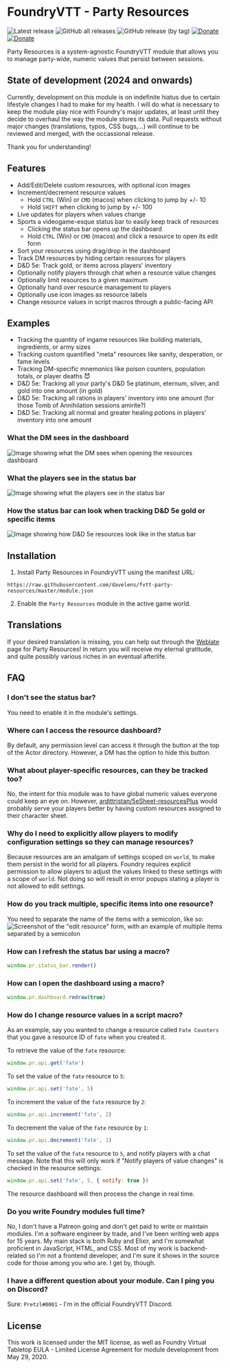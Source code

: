 # FoundryVTT - Party Resources

![Latest release](https://img.shields.io/github/v/release/davelens/fvtt-party-resources?style=for-the-badge&refreshplx=1)
![GitHub all releases](https://img.shields.io/github/downloads/davelens/fvtt-party-resources/total?color=blue&style=for-the-badge)
![GitHub release (by tag)](https://img.shields.io/github/downloads/davelens/fvtt-party-resources/1.8.4/total?color=blue&style=for-the-badge&refreshplx=4)
[![Donate](https://img.shields.io/static/v1?label=Tip&message=PayPal&color=green&style=for-the-badge)](https://www.paypal.com/donate/?business=S4YPUE3P8ZK52&no_recurring=0&item_name=I+maintain+Party+Resources+in+my+%28limited%29+free+time.+Donations+are+not+necessary%2C+but+very+welcome+and+encouraging!&currency_code=EUR)
[![Donate](https://img.shields.io/static/v1?label=Tip&message=Ko-Fi&color=green&style=for-the-badge)](https://www.ko-fi.com/davelens)

Party Resources is a system-agnostic FoundryVTT module that allows you to manage party-wide, numeric values that persist between sessions.

## State of development (2024 and onwards)
Currently, development on this module is on indefinite hiatus due to certain lifestyle changes I had to make for my health. I will do what is necessary to keep the module play nice with Foundry's major updates, at least until they decide to overhaul the way the module stores its data. Pull requests without major changes (translations, typos, CSS bugs,...) will continue to be reviewed and merged, with the occassional release.

Thank you for understanding!

## Features
* Add/Edit/Delete custom resources, with optional icon images
* Increment/decrement resource values
  * Hold `CTRL` (Win) or `CMD` (macos) when clicking to jump by +/- 10
  * Hold `SHIFT` when clicking to jump by +/- 100
* Live updates for players when values change
* Sports a videogame-esque status bar to easily keep track of resources
  * Clicking the status bar opens up the dashboard
  * Hold `CTRL` (Win) or `CMD` (macos) and click a resource to open its edit form
* Sort your resources using drag/drop in the dashboard
* Track DM resources by hiding certain resources for players
* D&D 5e: Track gold, or items across players' inventory
* Optionally notify players through chat when a resource value changes
* Optionally limit resources to a given maximum
* Optionally hand over resource management to players
* Optionally use icon images as resource labels
* Change resource values in script macros through a public-facing API

## Examples
* Tracking the quantity of ingame resources like building materials, ingredients, or army sizes
* Tracking custom quantified "meta" resources like sanity, desperation, or fame levels
* Tracking DM-specific mnemonics like poison counters, population totals, or player deaths 😈
* D&D 5e: Tracking all your party's D&D 5e platinum, eternum, silver, and gold into one amount (in gold)
* D&D 5e: Tracking all rations in players' inventory into one amount (for those Tomb of Annihilation sessions amirite?)
* D&D 5e: Tracking all normal and greater healing potions in players' inventory into one amount

### What the DM sees in the dashboard
![Image showing what the DM sees when opening the resources dashboard](https://user-images.githubusercontent.com/221527/154817180-5dcb0c95-845f-4ef3-a8e8-9b734b2feda7.jpeg)

### What the players see in the status bar
![Image showing what the players see in the status bar](https://user-images.githubusercontent.com/221527/154817026-a84c4290-c2b4-4d92-9e12-1474fd627635.jpeg)

### How the status bar can look when tracking D&D 5e gold or specific items
![Image showing how D&D 5e resources look like in the status bar](https://user-images.githubusercontent.com/221527/203189855-8c44fd1f-a5fb-4628-82a8-6d471173e413.jpg)

## Installation
1. Install Party Resources in FoundryVTT using the manifest URL:
```
https://raw.githubusercontent.com/davelens/fvtt-party-resources/master/module.json
```
2. Enable the `Party Resources` module in the active game world.

## Translations
If your desired translation is missing, you can help out through the [Weblate](https://weblate.foundryvtt-hub.com/engage/party-resources/) page for Party Resources! In return you will receive my eternal gratitude, and quite possibly various riches in an eventual afterlife.

## FAQ
### I don't see the status bar?

You need to enable it in the module's settings.

### Where can I access the resource dashboard?

By default, any permission level can access it through the button at the top of the Actor directory. However, a DM has the option to hide this button.

### What about player-specific resources, can they be tracked too?

No, the intent for this module was to have global numeric values everyone could keep an eye on. However, [ardittristan/5eSheet-resourcesPlus](https://github.com/ardittristan/5eSheet-resourcesPlus) would probably serve your players better by having custom resources assigned to their character sheet.

### Why do I need to explicitly allow players to modify configuration settings so they can manage resources?

Because resources are an amalgam of settings scoped on `world`, to make them persist in the world for all players. Foundry requires explicit permission to allow players to adjust the values linked to these settings with a scope of `world`. Not doing so will result in error popups stating a player is not allowed to edit settings.

### How do you track multiple, specific items into one resource?
You need to separate the name of the items with a semicolon, like so:
![Screenshot of the "edit resource" form, with an example of multiple items separated by a semicolon](https://user-images.githubusercontent.com/221527/203414879-2abde694-4af3-4ccd-a4a1-0b1be89e7d11.jpg)

### How can I refresh the status bar using a macro?
```js
window.pr.status_bar.render()
```

### How can I open the dashboard using a macro?
```js
window.pr.dashboard.redraw(true)
```
### How do I change resource values in a script macro?
As an example, say you wanted to change a resource called `Fate Counters` that you gave a resource ID of `fate` when you created it.

To retrieve the value of the `fate` resource:
```js
window.pr.api.get('fate')
```

To set the value of the `fate` resource to `5`:
```js
window.pr.api.set('fate', 5)
```

To increment the value of the `fate` resource by `2`:
```js
window.pr.api.increment('fate', 2)
```

To decrement the value of the `fate` resource by `1`:
```js
window.pr.api.decrement('fate', 1)
```

To set the value of the `fate` resource to `5`, and notify players with a chat
message. Note that this will only work if "Notify players of value changes" is checked in the resource settings:
```js
window.pr.api.set('fate', 5, { notify: true })
```

The resource dashboard will then process the change in real time.

### Do you write Foundry modules full time?

No, I don't have a Patreon going and don't get paid to write or maintain modules. I'm a software engineer by trade, and I've been writing web apps for 15 years. My main stack is both Ruby and Elixir, and I'm somewhat proficient in JavaScript, HTML, and CSS. Most of my work is backend-related so I'm not a frontend developer, and I'm sure it shows in the source code for those among you who are. I get by, though.

### I have a different question about your module. Can I ping you on Discord?

Sure: `Pretzl#0001` - I'm in the official FoundryVTT Discord.

## License
This work is licensed under the MIT license, as well as Foundry Virtual Tabletop EULA - Limited License Agreement for module development from May 29, 2020.
